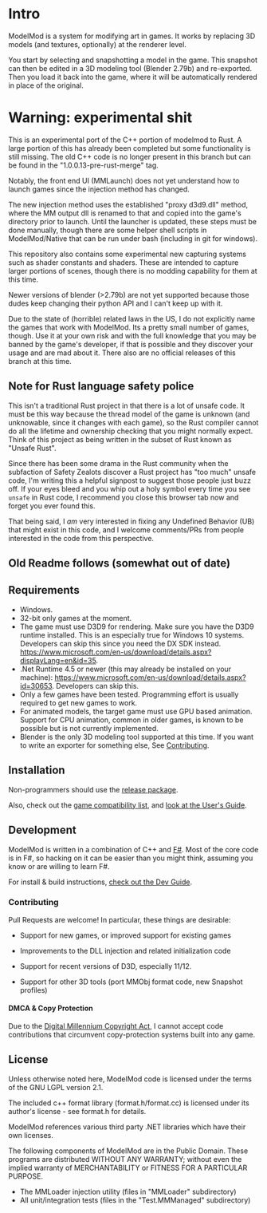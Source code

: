 # Intro

ModelMod is a system for modifying art in games.
It works by replacing 3D models (and textures, optionally) at the renderer level.

You start by selecting and snapshotting a model in the game.
This snapshot can then be edited in a 3D modeling tool
(Blender 2.79b) and re-exported.  Then you load it back into the game, where it will be automatically
rendered in place of the original.

<!--
[comment]: [![appveyor](https://ci.appveyor.com/api/projects/status/gqsf2f001h46q1tn?svg=true)](https://ci.appveyor.com/project/jmquigs/modelmod)
-->

# Warning: experimental shit

This is an experimental port of the C++ portion of modelmod to Rust.
A large portion of this has already been completed but
some functionality is still missing.  The old C++ code is no longer present in this branch but
can be found in the "1.0.0.13-pre-rust-merge" tag.

Notably, the front end UI (MMLaunch) does not yet
understand how to launch games since the injection method has changed.

The new injection method uses the established "proxy d3d9.dll" method, where the MM output
dll is renamed to that and copied into the game's directory prior to launch.  Until the launcher
is updated, these steps must be done manually, though there are some helper shell scripts in
ModelMod/Native that can be run under bash (including in git for windows).

This repository also contains some experimental new capturing systems such as shader constants
and shaders.  These are intended to capture larger portions of scenes, though there is no modding
capability for them at this time.

Newer versions of blender (>2.79b) are not yet supported because those dudes
keep changing their python API and I can't keep up with it.

Due to the state of (horrible) related laws in the US, I do not explicitly
name the games that work with ModelMod.  Its a pretty small number of games, though.  Use it at your own risk
and with the full knowledge that you may be banned by the game's developer,
if that is possible and they discover your usage and are mad about it.
There also are no official releases of this branch at this time.

## Note for Rust language safety police

This isn't a traditional Rust project in that there is a lot of unsafe code.  It must be this way
because the thread model of the game is unknown (and unknowable, since it changes with each game),
so the Rust compiler cannot do all the lifetime and ownership checking that you might normally
expect.  Think of this project as being written in the
subset of Rust known as "Unsafe Rust".

Since there has been some drama in the Rust community when the subfaction of Safety Zealots
discover a Rust project has "too much" unsafe code, I'm writing this a helpful signpost to suggest
those people just buzz off.  If your eyes bleed and you whip out a holy symbol every time you
see `unsafe` in Rust code, I recommend you close this browser tab now and forget you ever found this.

That being said, I _am_ very interested in fixing any Undefined Behavior (UB) that might exist in
this code, and I welcome comments/PRs from people interested in the code from this perspective.

## Old Readme follows (somewhat out of date)

Requirements
------------

* Windows.
* 32-bit only games at the moment.
* The game must use D3D9 for rendering.  Make sure you have the D3D9 runtime installed.  This is an especially true for Windows 10 systems.  Developers can skip this since you need the DX SDK instead.  https://www.microsoft.com/en-us/download/details.aspx?displayLang=en&id=35.
* .Net Runtime 4.5 or newer (this may already be installed on your machine): https://www.microsoft.com/en-us/download/details.aspx?id=30653.  Developers can skip this.
* Only a few games have been tested.  Programming effort is usually required
to get new games to work.
* For animated models, the target game
must use GPU based animation.  Support for CPU animation, common in older games, is
known to be possible but is not currently implemented.
* Blender is the only 3D modeling tool supported at this time.
If you want to write an exporter for something else, See [Contributing](#Contributing).

Installation
------------

Non-programmers should use the [release package](https://github.com/jmquigs/ModelMod/releases).

Also, check out the [game compatibility list](https://github.com/jmquigs/ModelMod/wiki/Game-Compatibility-List), and [look at the User's Guide](Docs/userguide/README.md).

Development
-----------

ModelMod is written in a combination of C++ and [F#](http://fsharp.org/).  Most of the core code
is in F#, so hacking on it can be easier than you might think, assuming you
know or are willing to learn F#.

For install & build instructions, [check out the Dev Guide](Docs/devguide/README.md).

### Contributing

Pull Requests are welcome!  In particular, these things are desirable:

* Support for new games, or improved support for existing games

* Improvements to the DLL injection and related initialization code

* Support for recent versions of D3D, especially 11/12.

* Support for other 3D tools (port MMObj format code, new Snapshot profiles)

#### DMCA & Copy Protection

Due to the [Digital Millennium Copyright Act](https://en.wikipedia.org/wiki/Digital_Millennium_Copyright_Act), I cannot accept code contributions that circumvent copy-protection systems built into any game.

License
-------

Unless otherwise noted here, ModelMod code is licensed under the terms of the
GNU LGPL version 2.1.

The included c++ format library (format.h/format.cc) is licensed under its
author's license - see format.h for details.

ModelMod references various third party .NET libraries which have their own
licenses.

The following components of ModelMod are in the Public Domain.  These programs are distributed WITHOUT ANY WARRANTY; without even the implied warranty of MERCHANTABILITY or FITNESS FOR A PARTICULAR PURPOSE.

* The MMLoader injection utility (files in "MMLoader" subdirectory)
* All unit/integration tests (files in the "Test.MMManaged" subdirectory)
